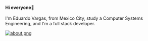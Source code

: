 #### Hi everyone👋

I'm Eduardo Vargas, from Mexico City, study a Computer Systems Engineering, and I'm a full stack developer.

[![about.png](https://i.postimg.cc/8zzKcCMQ/about.png)](https://postimg.cc/zV4SP8x0)



<!--
**DevNight98/DevNight98** is a ✨ _special_ ✨ repository because its `README.md` (this file) appears on your GitHub profile.

Here are some ideas to get you started:


- 🔭 I’m currently working on ...
- 🌱 I’m currently learning ...
- 👯 I’m looking to collaborate on ...
- 🤔 I’m looking for help with ...
- 💬 Ask me about ...
- 📫 How to reach me: ...
- 😄 Pronouns: ...
- ⚡ Fun fact: ...
-->
